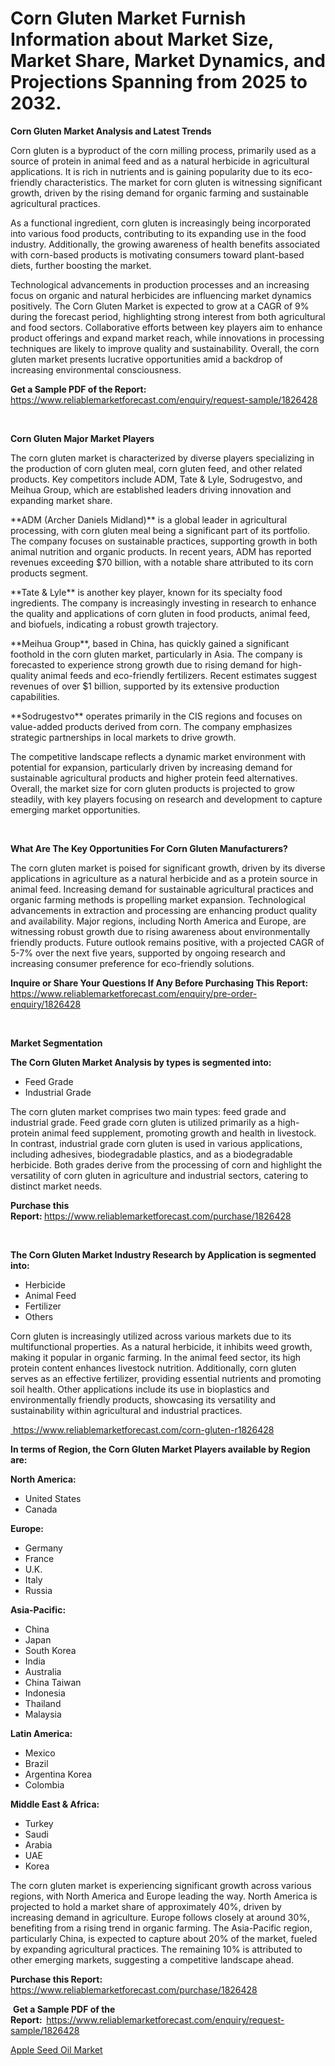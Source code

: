 <p><h1>Corn Gluten Market Furnish Information about Market Size, Market Share, Market Dynamics, and Projections Spanning from 2025 to 2032.</h1></p><p><strong>Corn Gluten Market Analysis and Latest Trends</strong></p>
<p><p>Corn gluten is a byproduct of the corn milling process, primarily used as a source of protein in animal feed and as a natural herbicide in agricultural applications. It is rich in nutrients and is gaining popularity due to its eco-friendly characteristics. The market for corn gluten is witnessing significant growth, driven by the rising demand for organic farming and sustainable agricultural practices. </p><p>As a functional ingredient, corn gluten is increasingly being incorporated into various food products, contributing to its expanding use in the food industry. Additionally, the growing awareness of health benefits associated with corn-based products is motivating consumers toward plant-based diets, further boosting the market. </p><p>Technological advancements in production processes and an increasing focus on organic and natural herbicides are influencing market dynamics positively. The Corn Gluten Market is expected to grow at a CAGR of 9% during the forecast period, highlighting strong interest from both agricultural and food sectors. Collaborative efforts between key players aim to enhance product offerings and expand market reach, while innovations in processing techniques are likely to improve quality and sustainability. Overall, the corn gluten market presents lucrative opportunities amid a backdrop of increasing environmental consciousness.</p></p>
<p><strong>Get a Sample PDF of the Report:&nbsp;</strong> <a href="https://www.reliablemarketforecast.com/enquiry/request-sample/1826428?utm_campaign=1832&utm_medium=2&utm_source=Github&utm_content=ia&utm_term=14022025&utm_id=corn-gluten">https://www.reliablemarketforecast.com/enquiry/request-sample/1826428</a></p>
<p>&nbsp;</p>
<p><strong>Corn Gluten Major Market Players</strong></p>
<p><p>The corn gluten market is characterized by diverse players specializing in the production of corn gluten meal, corn gluten feed, and other related products. Key competitors include ADM, Tate & Lyle, Sodrugestvo, and Meihua Group, which are established leaders driving innovation and expanding market share.</p><p>**ADM (Archer Daniels Midland)** is a global leader in agricultural processing, with corn gluten meal being a significant part of its portfolio. The company focuses on sustainable practices, supporting growth in both animal nutrition and organic products. In recent years, ADM has reported revenues exceeding $70 billion, with a notable share attributed to its corn products segment.</p><p>**Tate & Lyle** is another key player, known for its specialty food ingredients. The company is increasingly investing in research to enhance the quality and applications of corn gluten in food products, animal feed, and biofuels, indicating a robust growth trajectory.</p><p>**Meihua Group**, based in China, has quickly gained a significant foothold in the corn gluten market, particularly in Asia. The company is forecasted to experience strong growth due to rising demand for high-quality animal feeds and eco-friendly fertilizers. Recent estimates suggest revenues of over $1 billion, supported by its extensive production capabilities.</p><p>**Sodrugestvo** operates primarily in the CIS regions and focuses on value-added products derived from corn. The company emphasizes strategic partnerships in local markets to drive growth.</p><p>The competitive landscape reflects a dynamic market environment with potential for expansion, particularly driven by increasing demand for sustainable agricultural products and higher protein feed alternatives. Overall, the market size for corn gluten products is projected to grow steadily, with key players focusing on research and development to capture emerging market opportunities.</p></p>
<p>&nbsp;</p>
<p><strong>What Are The Key Opportunities For Corn Gluten Manufacturers?</strong></p>
<p><p>The corn gluten market is poised for significant growth, driven by its diverse applications in agriculture as a natural herbicide and as a protein source in animal feed. Increasing demand for sustainable agricultural practices and organic farming methods is propelling market expansion. Technological advancements in extraction and processing are enhancing product quality and availability. Major regions, including North America and Europe, are witnessing robust growth due to rising awareness about environmentally friendly products. Future outlook remains positive, with a projected CAGR of 5-7% over the next five years, supported by ongoing research and increasing consumer preference for eco-friendly solutions.</p></p>
<p><strong>Inquire or Share Your Questions If Any Before Purchasing This Report:</strong> <a href="https://www.reliablemarketforecast.com/enquiry/pre-order-enquiry/1826428?utm_campaign=1832&utm_medium=2&utm_source=Github&utm_content=ia&utm_term=14022025&utm_id=corn-gluten">https://www.reliablemarketforecast.com/enquiry/pre-order-enquiry/1826428</a></p>
<p>&nbsp;</p>
<p><strong>Market Segmentation</strong></p>
<p><strong>The Corn Gluten Market Analysis by types is segmented into:</strong></p>
<p><ul><li>Feed Grade</li><li>Industrial Grade</li></ul></p>
<p><p>The corn gluten market comprises two main types: feed grade and industrial grade. Feed grade corn gluten is utilized primarily as a high-protein animal feed supplement, promoting growth and health in livestock. In contrast, industrial grade corn gluten is used in various applications, including adhesives, biodegradable plastics, and as a biodegradable herbicide. Both grades derive from the processing of corn and highlight the versatility of corn gluten in agriculture and industrial sectors, catering to distinct market needs.</p></p>
<p><strong>Purchase this Report:&nbsp;</strong><a href="https://www.reliablemarketforecast.com/purchase/1826428?utm_campaign=1832&utm_medium=2&utm_source=Github&utm_content=ia&utm_term=14022025&utm_id=corn-gluten">https://www.reliablemarketforecast.com/purchase/1826428</a></p>
<p>&nbsp;</p>
<p><strong>The Corn Gluten Market Industry Research by Application is segmented into:</strong></p>
<p><ul><li>Herbicide</li><li>Animal Feed</li><li>Fertilizer</li><li>Others</li></ul></p>
<p><p>Corn gluten is increasingly utilized across various markets due to its multifunctional properties. As a natural herbicide, it inhibits weed growth, making it popular in organic farming. In the animal feed sector, its high protein content enhances livestock nutrition. Additionally, corn gluten serves as an effective fertilizer, providing essential nutrients and promoting soil health. Other applications include its use in bioplastics and environmentally friendly products, showcasing its versatility and sustainability within agricultural and industrial practices.</p></p>
<p><a href="https://www.reliablemarketforecast.com/corn-gluten-r1826428?utm_campaign=1832&utm_medium=2&utm_source=Github&utm_content=ia&utm_term=14022025&utm_id=corn-gluten">&nbsp;https://www.reliablemarketforecast.com/corn-gluten-r1826428</a></p>
<p><strong>In terms of Region, the Corn Gluten Market Players available by Region are:</strong></p>
<p>
    <p> <strong> North America: </strong>
        <ul>
            <li>United States</li>
            <li>Canada</li>
        </ul>
        </p> 
    <p> <strong> Europe: </strong>
        <ul>
            <li>Germany</li>
            <li>France</li>
            <li>U.K.</li>
            <li>Italy</li>
            <li>Russia</li>
        </ul>
        </p> 
    <p> <strong> Asia-Pacific: </strong>
        <ul>
            <li>China</li>
            <li>Japan</li>
            <li>South Korea</li>
            <li>India</li>
            <li>Australia</li>
            <li>China Taiwan</li>
            <li>Indonesia</li>
            <li>Thailand</li>
            <li>Malaysia</li>
        </ul>
        </p> 
    <p> <strong> Latin America: </strong>
        <ul>
            <li>Mexico</li>
            <li>Brazil</li>
            <li>Argentina Korea</li>
            <li>Colombia</li>
        </ul>
        </p> 
    <p> <strong> Middle East & Africa: </strong>
        <ul>
            <li>Turkey</li>
            <li>Saudi</li>
            <li>Arabia</li>
            <li>UAE</li>
            <li>Korea</li>
        </ul>
    </p>
    </p>
<p><p>The corn gluten market is experiencing significant growth across various regions, with North America and Europe leading the way. North America is projected to hold a market share of approximately 40%, driven by increasing demand in agriculture. Europe follows closely at around 30%, benefiting from a rising trend in organic farming. The Asia-Pacific region, particularly China, is expected to capture about 20% of the market, fueled by expanding agricultural practices. The remaining 10% is attributed to other emerging markets, suggesting a competitive landscape ahead.</p></p>
<p><strong>Purchase this Report: </strong><a href="https://www.reliablemarketforecast.com/purchase/1826428?utm_campaign=1832&utm_medium=2&utm_source=Github&utm_content=ia&utm_term=14022025&utm_id=corn-gluten">https://www.reliablemarketforecast.com/purchase/1826428</a></p>
<p>&nbsp;<strong>Get a Sample PDF of the Report:&nbsp;&nbsp;</strong><a href="https://www.reliablemarketforecast.com/enquiry/request-sample/1826428?utm_campaign=1832&utm_medium=2&utm_source=Github&utm_content=ia&utm_term=14022025&utm_id=corn-gluten">https://www.reliablemarketforecast.com/enquiry/request-sample/1826428</a></p>
<p><strong></strong></p>
<p><p><a href="https://github.com/AKSHATREPORTPRIME/Market-Research-Report-List-7/blob/main/apple-seed-oil-market.md?utm_campaign=1832&utm_medium=2&utm_source=Github&utm_content=ia&utm_term=14022025&utm_id=corn-gluten">Apple Seed Oil Market</a></p></p>